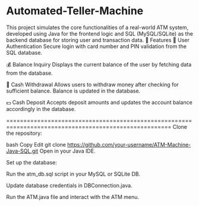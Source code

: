# Automated-Teller-Machine
This project simulates the core functionalities of a real-world ATM system, developed using Java for the frontend logic and SQL (MySQL/SQLite) as the backend database for storing user and transaction data.
🚀 Features
🔐 User Authentication
Secure login with card number and PIN validation from the SQL database.

💰 Balance Inquiry
Displays the current balance of the user by fetching data from the database.

🏦 Cash Withdrawal
Allows users to withdraw money after checking for sufficient balance. Balance is updated in the database.

💵 Cash Deposit
Accepts deposit amounts and updates the account balance accordingly in the database.



======================================================================================================
Clone the repository:

bash
Copy
Edit
git clone https://github.com/your-username/ATM-Machine-Java-SQL.git
Open in your Java IDE.

Set up the database:

Run the atm_db.sql script in your MySQL or SQLite DB.

Update database credentials in DBConnection.java.

Run the ATM.java file and interact with the ATM menu.
